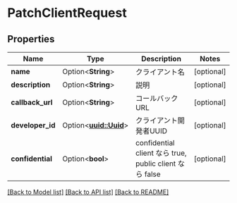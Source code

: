 # PatchClientRequest

## Properties

Name | Type | Description | Notes
------------ | ------------- | ------------- | -------------
**name** | Option<**String**> | クライアント名 | [optional]
**description** | Option<**String**> | 説明 | [optional]
**callback_url** | Option<**String**> | コールバックURL | [optional]
**developer_id** | Option<[**uuid::Uuid**](uuid::Uuid.md)> | クライアント開発者UUID | [optional]
**confidential** | Option<**bool**> | confidential client なら true, public client なら false | [optional]

[[Back to Model list]](../README.md#documentation-for-models) [[Back to API list]](../README.md#documentation-for-api-endpoints) [[Back to README]](../README.md)


